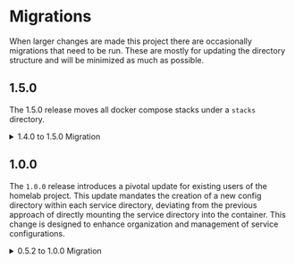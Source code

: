 # Migrations

When larger changes are made this project there are occasionally migrations that
need to be run. These are mostly for updating the directory structure and
will be minimized as much as possible.

## 1.5.0

The 1.5.0 release moves all docker compose stacks under a `stacks` directory.

<details><summary>1.4.0 to 1.5.0 Migration</summary>
<p>

```shell
#!/usr/bin/env bash

mkdir -p stacks
mv traefik stacks/traefik
mv media-center stacks/media-center
mv miscellaneous stacks/miscellaneous
```

</p>
</details>

## 1.0.0

The `1.0.0` release introduces a pivotal update for existing users of the homelab project.
This update mandates the creation of a new config directory within each service directory,
deviating from the previous approach of directly mounting the service directory into the container.
This change is designed to enhance organization and management of service configurations.

<details><summary>0.5.2 to 1.0.0 Migration</summary>
<p>

```shell
#!/usr/bin/env bash

######################################################################
# NOTE:
#
# Traefik, Portainer, and Pi-Hole have unique migrations compared to
# the other services:
# - Traefik - The configuration files are moved to the `traefik/config`
# - Portainer - sudo is required to move the portainer directory
# - Pi-Hole - The configuration files are moved to the `miscellaneous/pihole/config`
######################################################################

# portainer - media-center/portainer becomes media-center/portainer/config
mv media-center/portainer media-center/portainer_temp
mkdir -p media-center/portainer
sudo mv media-center/portainer_temp media-center/portainer/config

# pi-hole - config directories consolidated to miscellaneous/pi-hole/config
mkdir -p miscellaneous/pihole/config
mv miscellaneous/pihole/etc-pihole miscellaneous/pihole/config/pihole
mv miscellaneous/config/etc-dnsmasq.d miscellaneous/pihole/config/dnsmasq.d
rm -r miscellaneous/config/

# traefik - traefik/traefik becomes traefik/traefik/config, rules moved to traefik/traefik/rules
mv traefik/traefik/ traefik_temp
mkdir -p traefik/traefik/config
mv traefik_temp/rules traefik/traefik/rules
mv traefik_temp/config traefik/traefik/config/traefik
mv traefik_temp/logs traefik/traefik/config/logs
mv traefik_temp/acme traefik/traefik/config/acme
rm -r traefik_temp

######################################################################

# heimdall - media-center/heimdall becomes media-center/heimdall/config
mv media-center/heimdall media-center/heimdall_temp
mkdir -p media-center/heimdall
mv media-center/heimdall_temp media-center/heimdall/config

# ombi - media-center/ombi becomes media-center/ombi/config
mv media-center/ombi media-center/ombi_temp
mkdir -p media-center/ombi
mv media-center/ombi_temp media-center/ombi/config

# plex - media-center/plex becomes media-center/plex/config
mv media-center/plex media-center/plex_temp
mkdir -p media-center/plex
mv media-center/plex_temp media-center/plex/config

# tautulli - media-center/tautulli becomes media-center/tautulli/config
mv media-center/tautulli media-center/tautulli_temp
mkdir -p media-center/tautulli
mv media-center/tautulli_temp media-center/tautulli/config

# sonarr - media-center/sonarr becomes media-center/sonarr/config
mv media-center/sonarr media-center/sonarr_temp
mkdir -p media-center/sonarr
mv media-center/sonarr_temp media-center/sonarr/config

# radarr - media-center/radarr becomes media-center/radarr/config
mv media-center/radarr media-center/radarr_temp
mkdir -p media-center/radarr
mv media-center/radarr_temp media-center/radarr/config

# prowlarr - media-center/prowlarr becomes media-center/prowlarr/config
mv media-center/prowlarr media-center/prowlarr_temp
mkdir -p media-center/prowlarr
mv media-center/prowlarr_temp media-center/prowlarr/config

# readarr - media-center/readarr becomes media-center/readarr/config
mv media-center/readarr media-center/readarr_temp
mkdir -p media-center/readarr
mv media-center/readarr_temp media-center/readarr/config

# calibre - media-center/calibre becomes media-center/calibre/config
mv media-center/calibre media-center/calibre_temp
mkdir -p media-center/calibre
mv media-center/calibre_temp media-center/calibre/config

# calibre-web - media-center/calibre-web becomes media-center/calibre-web/config
mv media-center/calibre-web media-center/calibre-web_temp
mkdir -p media-center/calibre-web
mv media-center/calibre-web_temp media-center/calibre-web/config

# transmission - media-center/transmission becomes media-center/transmission/config
mv media-center/transmission media-center/transmission_temp
mkdir -p media-center/transmission
mv media-center/transmission_temp media-center/transmission/config

# nzbget - media-center/nzbget becomes media-center/nzbget/config
mv media-center/nzbget media-center/nzbget_temp
mkdir -p media-center/nzbget
mv media-center/nzbget_temp media-center/nzbget/config
```

</p>
</details>
